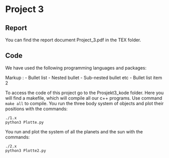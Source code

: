# Project 3

## Report

You can find the report document Project_3.pdf in the TEX folder.

## Code

We have used the following programming languages and packages: <br />

 Markup : - Bullet list
              - Nested bullet
                  - Sub-nested bullet etc
          - Bullet list item 2 

To access the code of this project go to the Prosjekt3_kode folder. Here you will find a makefile, which will compile all our c++ programs. Use command `make all` to compile. You run the three body system of objects and plot their positions with the commands:<br />
```terminal
./1.x
python3 Plotte.py
```

You run and plot the system of all the planets and the sun with the commands: <br />

```terminal
./2.x
python3 Plotte2.py
```
